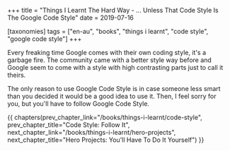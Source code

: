 +++
title = "Things I Learnt The Hard Way - ... Unless That Code Style Is The Google Code Style"
date = 2019-07-16

[taxonomies]
tags = ["en-au", "books", "things i learnt", "code style", "google code style"]
+++

Every freaking time Google comes with their own coding style, it's a garbage
fire. The community came with a better style way before and Google seem to
come with a style with high contrasting parts just to call it theirs.

<!-- more -->

The only reason to use Google Code Style is in case someone less smart than
you decided it would be a good idea to use it. Then, I feel sorry for you, but
you'll have to follow Google Code Style.

{{ chapters(prev_chapter_link="/books/things-i-learnt/code-style", prev_chapter_title="Code Style: Follow It", next_chapter_link="/books/things-i-learnt/hero-projects", next_chapter_title="Hero Projects: You'll Have To Do It Yourself") }}
